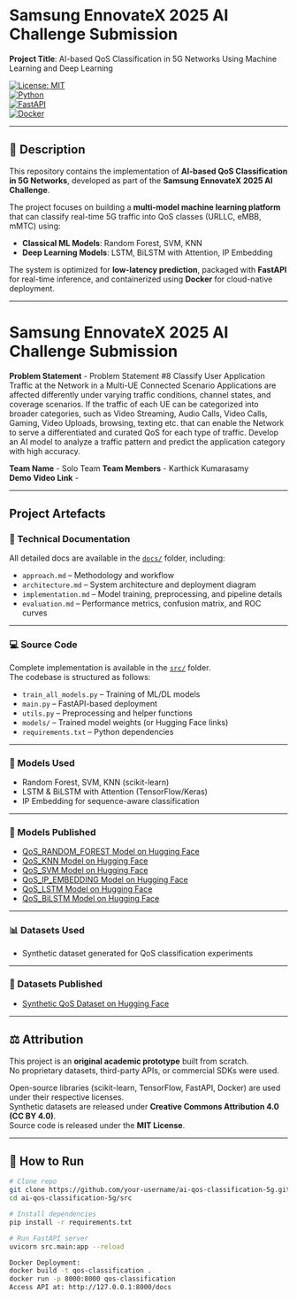 # Samsung EnnovateX 2025 AI Challenge Submission  

**Project Title**: AI-based QoS Classification in 5G Networks Using Machine Learning and Deep Learning  

[![License: MIT](https://img.shields.io/badge/License-MIT-green.svg)](./LICENSE)  
[![Python](https://img.shields.io/badge/Python-3.9+-blue.svg)](https://www.python.org/)  
[![FastAPI](https://img.shields.io/badge/FastAPI-Framework-success.svg)](https://fastapi.tiangolo.com/)  
[![Docker](https://img.shields.io/badge/Docker-Ready-informational.svg)](https://www.docker.com/)  

---

## 📌 Description  
This repository contains the implementation of **AI-based QoS Classification in 5G Networks**, developed as part of the **Samsung EnnovateX 2025 AI Challenge**.  

The project focuses on building a **multi-model machine learning platform** that can classify real-time 5G traffic into QoS classes (URLLC, eMBB, mMTC) using:  
- **Classical ML Models**: Random Forest, SVM, KNN  
- **Deep Learning Models**: LSTM, BiLSTM with Attention, IP Embedding  

The system is optimized for **low-latency prediction**, packaged with **FastAPI** for real-time inference, and containerized using **Docker** for cloud-native deployment.  

---



# Samsung EnnovateX 2025 AI Challenge Submission  

**Problem Statement** - Problem Statement #8
Classify User Application Traffic at the Network in a Multi-UE Connected Scenario Applications are affected differently under varying traffic conditions, channel states, and coverage scenarios. If the traffic of each UE can be categorized into broader   categories, such as Video Streaming, Audio Calls, Video Calls, Gaming, Video Uploads, browsing, texting etc. that can enable the Network to serve a differentiated and curated QoS for each type of traffic. Develop an AI model to analyze a traffic pattern and predict the application category with high accuracy.  

**Team Name** - Solo Team 
**Team Members** - Karthick Kumarasamy  
**Demo Video Link** -   


---

## Project Artefacts  

### 📄 Technical Documentation  
All detailed docs are available in the [`docs/`](./docs) folder, including:  
- `approach.md` – Methodology and workflow  
- `architecture.md` – System architecture and deployment diagram  
- `implementation.md` – Model training, preprocessing, and pipeline details  
- `evaluation.md` – Performance metrics, confusion matrix, and ROC curves  

---

### 💻 Source Code  
Complete implementation is available in the [`src/`](./src) folder.  
The codebase is structured as follows:  

- `train_all_models.py` – Training of ML/DL models  
- `main.py` – FastAPI-based deployment  
- `utils.py` – Preprocessing and helper functions  
- `models/` – Trained model weights (or Hugging Face links)  
- `requirements.txt` – Python dependencies  

---

### 🤖 Models Used  
- Random Forest, SVM, KNN (scikit-learn)  
- LSTM & BiLSTM with Attention (TensorFlow/Keras)  
- IP Embedding for sequence-aware classification  

---

### 📌 Models Published  

- [QoS_RANDOM_FOREST Model on Hugging Face](https://huggingface.co/ellammal0503/random_forest.pkl)
- [QoS_KNN Model on Hugging Face](https://huggingface.co/ellammal0503/knn.pkl)
- [QoS_SVM Model on Hugging Face](https://huggingface.co/ellammal0503/svm.pkl)
- [QoS_IP_EMBEDDING Model on Hugging Face](https://huggingface.co/ellammal0503/ip_embed_model.h5)
- [QoS_LSTM Model on Hugging Face](https://huggingface.co/ellammal0503/lstm.h5)
- [QoS_BiLSTM Model on Hugging Face](https://huggingface.co/ellammal0503/bilstm.h5)

---

### 📊 Datasets Used  
- Synthetic dataset generated for QoS classification experiments  

---

### 📂 Datasets Published  
- [Synthetic QoS Dataset on Hugging Face](https://huggingface.co/datasets/ellammal0503/qos-classification-dataset)  

---

## ⚖️ Attribution  
This project is an **original academic prototype** built from scratch.  
No proprietary datasets, third-party APIs, or commercial SDKs were used.  

Open-source libraries (scikit-learn, TensorFlow, FastAPI, Docker) are used under their respective licenses.  
Synthetic datasets are released under **Creative Commons Attribution 4.0 (CC BY 4.0)**.  
Source code is released under the **MIT License**.  

---

## 🚀 How to Run  

```bash
# Clone repo
git clone https://github.com/your-username/ai-qos-classification-5g.git
cd ai-qos-classification-5g/src

# Install dependencies
pip install -r requirements.txt

# Run FastAPI server
uvicorn src.main:app --reload

Docker Deployment:
docker build -t qos-classification .
docker run -p 8000:8000 qos-classification
Access API at: http://127.0.0.1:8000/docs

